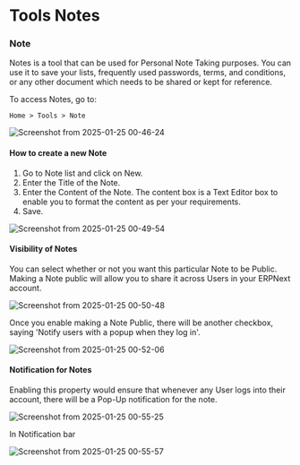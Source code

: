# Tools Notes

### Note
Notes is a tool that can be used for Personal Note Taking purposes. 
You can use it to save your lists, frequently used passwords, terms,
and conditions, or any other document which needs to be shared or kept for reference.

To access Notes, go to:

<code>Home > Tools > Note</code>

![Screenshot from 2025-01-25 00-46-24](https://github.com/user-attachments/assets/e8c5fc9a-0777-4ca7-9392-9998954e2977)

#### How to create a new Note 
1. Go to Note list and click on New.
2. Enter the Title of the Note.
3. Enter the Content of the Note. The content box is a Text Editor box to enable you to format the content as per your requirements.
4. Save.

![Screenshot from 2025-01-25 00-49-54](https://github.com/user-attachments/assets/463e2775-3a21-4f0e-9edd-38433dc9c8ab)

#### Visibility of Notes
You can select whether or not you want this particular Note to be Public. Making a Note public will allow you to share it across Users in your ERPNext account.

![Screenshot from 2025-01-25 00-50-48](https://github.com/user-attachments/assets/3e7334d5-adb5-46c3-a9ee-9e1b0621c430)

Once you enable making a Note Public, there will be another checkbox, saying 'Notify users with a popup when they log in'.

![Screenshot from 2025-01-25 00-52-06](https://github.com/user-attachments/assets/f95677a2-717b-4d36-8218-36f2d02e4901)

#### Notification for Notes 

Enabling this property would ensure that whenever any User logs into their account, there will be a Pop-Up notification for the note.

![Screenshot from 2025-01-25 00-55-25](https://github.com/user-attachments/assets/aefe8ff9-9cce-4535-b20c-673e17ccd972)

In Notification bar

![Screenshot from 2025-01-25 00-55-57](https://github.com/user-attachments/assets/9e8e5675-97c9-4f52-a930-dcd15502db74)


